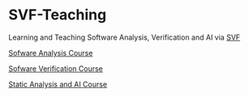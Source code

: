 # SVF-Teaching
Learning and Teaching Software Analysis, Verification and AI via [SVF](https://github.com/SVF-tools/SVF)

[Sofware Analysis Course](https://github.com/SVF-tools/Teaching-Software-Analysis)

[Sofware Verification Course](https://github.com/SVF-tools/Teaching-Software-Verification)

[Static Analysis and AI Course](https://github.com/SVF-tools/Teaching-Static-Analaysis-AI)

